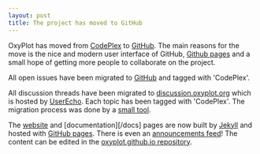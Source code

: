 ```yaml
---
layout: post
title: The project has moved to GitHub
---
```


OxyPlot has moved from [CodePlex][cp] to [GitHub][gh]. The main reasons for the move is the nice and modern user interface of GitHub, [Github pages][pages] and a small hope of getting more people to collaborate on the project.

All open issues have been migrated to [GitHub][issues] and tagged with 'CodePlex'. 

All discussion threads have been migrated to [discussion.oxyplot.org][forum] which is hosted by [UserEcho][userecho]. Each topic has been tagged with 'CodePlex'. The migration process was done by a [small tool][migration-tools].

The [website][website] and [documentation][/docs] pages are now built by [Jekyll][jk] and hosted with [GitHub pages][pages]. There is even an [announcements feed][feed]! The content can be edited in the [oxyplot.github.io repository][ghp]. 

[cp]: http://oxyplot.codeplex.com/
[gh]: http://github.com/oxyplot/oxyplot
[gh-api]: https://developer.github.com/v3/
[issues]: http://github.com/oxyplot/oxyplot/issues
[website]: http://oxyplot.org/
[docs]: http://oxyplot.org/documentation
[announcements]: http://oxyplot.org/announcements
[discussion]: http://discussion.oxyplot.org/
[forum]: http://oxyplot.userecho.com/
[userecho]: http://www.userecho.com/
[ghp]: http://github.com/oxyplot/oxyplot.github.io
[feed]: http://oxyplot.org/atom.xml
[jk]: http://jekyllrb.com/
[pages]: http://pages.github.com/
[migration-tools]: http://github.com/objorke/CodePlexMigrationTools